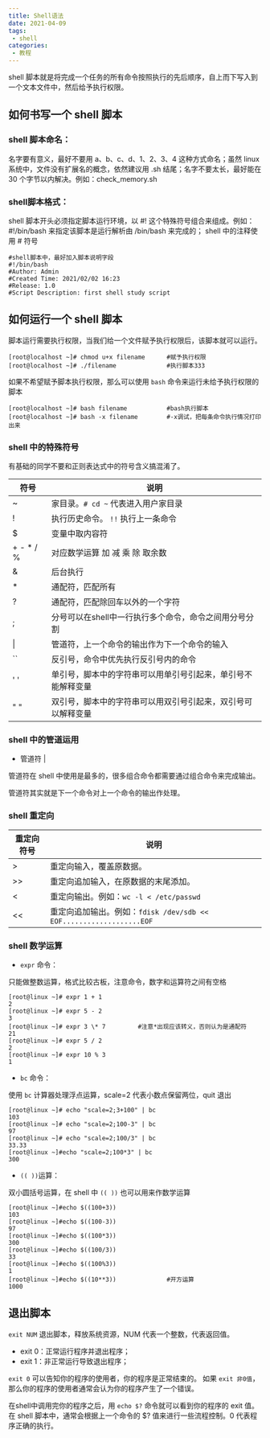 ```yaml
---
title: Shell语法
date: 2021-04-09
tags:
 - shell
categories: 
 - 教程
---
```



shell 脚本就是将完成一个任务的所有命令按照执行的先后顺序，自上而下写入到一个文本文件中，然后给予执行权限。

## 如何书写一个 shell 脚本

### shell 脚本命名：

名字要有意义，最好不要用 a、b、c、d、1、2、3、4 这种方式命名；虽然 linux 系统中，文件没有扩展名的概念，依然建议用 .sh 结尾；名字不要太长，最好能在 30 个字节以内解决。例如：check_memory.sh

### shell脚本格式：

shell 脚本开头必须指定脚本运行环境，以 #! 这个特殊符号组合来组成。例如：#!/bin/bash 来指定该脚本是运行解析由 /bin/bash 来完成的；
shell 中的注释使用 # 符号

```shell
#shell脚本中，最好加入脚本说明字段
#!/bin/bash
#Author: Admin
#Created Time: 2021/02/02 16:23
#Release: 1.0
#Script Description: first shell study script
```

## 如何运行一个 shell 脚本

脚本运行需要执行权限，当我们给一个文件赋予执行权限后，该脚本就可以运行。

```shell
[root@localhost ~]# chmod u+x filename		#赋予执行权限
[root@localhost ~]# ./filename				#执行脚本333
```

如果不希望赋予脚本执行权限，那么可以使用 `bash` 命令来运行未给予执行权限的脚本

```shell
[root@localhost ~]# bash filename			#bash执行脚本
[root@localhost ~]# bash -x filename		#-x调试，把每条命令执行情况打印出来
```

### shell 中的特殊符号

有基础的同学不要和正则表达式中的符号含义搞混淆了。

| 符号          | 说明                                                         |
| ------------- | ------------------------------------------------------------ |
| ~             | 家目录。`# cd ~`  代表进入用户家目录                         |
| !             | 执行历史命令。	`!!` 执行上一条命令                        |
| $             | 变量中取内容符                                               |
| +  -  *  /  % | 对应数学运算 加 减 乘 除 取余数                              |
| &             | 后台执行                                                     |
| *             | 通配符，匹配所有                                             |
| ?             | 通配符，匹配除回车以外的一个字符                             |
| ;             | 分号可以在shell中一行执行多个命令，命令之间用分号分割        |
| \|            | 管道符，上一个命令的输出作为下一个命令的输入                 |
| ``            | 反引号，命令中优先执行反引号内的命令                         |
| '  '          | 单引号，脚本中的字符串可以用单引号引起来，单引号不能解释变量 |
| "  "          | 双引号，脚本中的字符串可以用双引号引起来，双引号可以解释变量 |

### shell 中的管道运用

- 管道符 |		

管道符在 shell 中使用是最多的，很多组合命令都需要通过组合命令来完成输出。

管道符其实就是下一个命令对上一个命令的输出作处理。

### shell 重定向

| 重定向符号 | 说明                                                         |
| ---------- | ------------------------------------------------------------ |
| >          | 重定向输入，覆盖原数据。                                     |
| >>         | 重定向追加输入，在原数据的末尾添加。                         |
| <          | 重定向输出。例如：`wc -l < /etc/passwd`                      |
| <<         | 重定向追加输出。例如：`fdisk /dev/sdb << EOF...................EOF` |

### shell 数学运算

- `expr` 命令：

只能做整数运算，格式比较古板，注意命令，数字和运算符之间有空格

```shell
[root@linux ~]# expr 1 + 1
2
[root@linux ~]# expr 5 - 2
3
[root@linux ~]# expr 3 \* 7			#注意*出现应该转义，否则认为是通配符
21
[root@linux ~]# expr 5 / 2
2
[root@linux ~]# expr 10 % 3
1
```

- `bc` 命令：

使用 `bc` 计算器处理浮点运算，scale=2 代表小数点保留两位，quit 退出

```shell
[root@linux ~]# echo "scale=2;3+100" | bc
103
[root@linux ~]# echo "scale=2;100-3" | bc
97
[root@linux ~]# echo "scale=2;100/3" | bc
33.33
[root@linux ~]#echo "scale=2;100*3" | bc
300
```

- `(( ))`运算：

双小圆括号运算，在 shell 中 `(( ))` 也可以用来作数学运算

```shell
[root@linux ~]#echo $((100+3))
103
[root@linux ~]#echo $((100-3))
97
[root@linux ~]#echo $((100*3))
300
[root@linux ~]#echo $((100/3))
33
[root@linux ~]#echo $((100%3))
1
[root@linux ~]#echo $((10**3))				#开方运算
1000
```

## 退出脚本

`exit NUM` 退出脚本，释放系统资源，NUM 代表一个整数，代表返回值。

- exit 0：正常运行程序并退出程序；
- exit 1：非正常运行导致退出程序；

`exit 0` 可以告知你的程序的使用者，你的程序是正常结束的。
如果 `exit 非0值`，那么你的程序的使用者通常会认为你的程序产生了一个错误。

在shell中调用完你的程序之后，用 `echo $?` 命令就可以看到你的程序的 exit 值。在 shell 脚本中，通常会根据上一个命令的 $? 值来进行一些流程控制。0 代表程序正确的执行。


	
